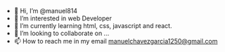 - 👋 Hi, I’m @manuel814
- 👀 I’m interested in web Developer
- 🌱 I’m currently learning html, css, 
javascript and react.
- 💞️ I’m looking to collaborate on ...
- 📫 How to reach me in my email 
manuelchavezgarcia1250@gmail.com

<!---
manuel814/manuel814 is a ✨ special ✨ repository because its `README.md` (this file) appears on your GitHub profile.
You can click the Preview link to take a look at your changes.
--->
